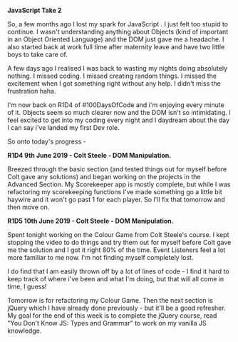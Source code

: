 <b>JavaScript Take 2</b>

So, a few months ago I lost my spark for JavaScript . I just felt too stupid to continue. I wasn't understanding anything about Objects (kind of important in an Object Oriented Language) and the DOM just gave me a headache. I also started back at work full time after maternity leave and have two little boys to take care of.

A few days ago I realised I was back to wasting my nights doing absolutely nothing. I missed coding. I missed creating random things. I missed the excitement when I got something right without any help. I didn't miss the frustration haha.

I'm now back on R1D4 of #100DaysOfCode and i'm enjoying every minute of it. Objects seem so much clearer now and the DOM isn't so intimidating. I feel excited to get into my coding every night and I daydream about the day I can say i've landed my first Dev role. 

So onto today's progress - 

<b>R1D4 9th June 2019 - Colt Steele - DOM Manipulation.</b>

Breezed through the basic section (and tested things out for myself before Colt gave any solutions) and began working on the projects in the Advanced Section. My Scorekeeper app is mostly complete, but while I was refactoring my scorekeeping functions I've made something go a little bit haywire and it won't go past 1 for each player. So I'll fix that tomorrow and then move on. 

<b>R1D5 10th June 2019 - Colt Steele - DOM Manipulation.</b>

Spent tonight working on the Colour Game from Colt Steele's course. I kept stopping the video to do things and try them out for myself before Colt gave me the solution and I got it right 80% of the time. Event Listeners feel a lot more familiar to me now. I'm not finding myself completely lost. 

I do find that I am easily thrown off by a lot of lines of code - I find it hard to keep track of where i've been and what I'm doing, but that will all come in time, I guess! 

Tomorrow is for refactoring my Colour Game. Then the next section is jQuery which I have already done previously - but it'll be a good refresher. My goal for the end of this week is to complete the jQuery course, read "You Don't Know JS: Types and Grammar" to work on my vanilla JS knowledge.
